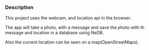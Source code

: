 ### Description

This project uses the webcam, and location api in the browser.

The app will take a photo, with a message and save the photo with th message and location in a database using NeDB.

Also the current location can be seen on a map(OpenStreetMaps).
